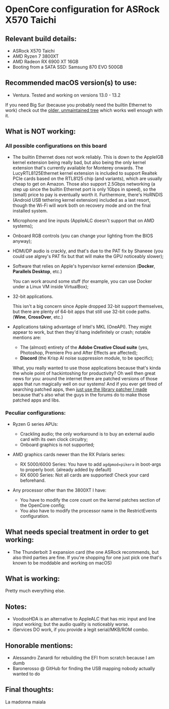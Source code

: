 # OpenCore configuration for ASRock X570 Taichi

## Relevant build details:

- ASRock X570 Taichi
- AMD Ryzen 7 3800XT
- AMD Radeon RX 6900 XT 16GB
- Booting from a SATA SSD: Samsung 870 EVO 500GB

## Recommended macOS version(s) to use:

- Ventura.
  Tested and working on versions 13.0 - 13.2

If you need Big Sur (because you probably need the builtin Ethernet to work) check out the [older, unmaintained tree](https://github.com/NyaomiDEV/opencore-x570-taichi/tree/big_sur) which works well enough with it.

## What is NOT working:

### All possible configurations on this board

- The builtin Ethernet does not work reliably. This is down to the AppleIGB kernel extension being really bad, but also being the only kernel extension that's currently available for Monterey onwards.
  The LucyRTL8125Ethernet kernel extension is included to support Realtek PCIe cards based on the RTL8125 chip (and variants), which are usually cheap to get on Amazon. Those also support 2.5Gbps networking (a step up since the builtin Ethernet port is only 1Gbps in speed), so the (small) price to pay is eventually worth it.
  Furthermore, there's HoRNDIS (Android USB tethering kernel extension) included as a last resort, though the Wi-Fi will work both on recovery mode and on the final installed system.

- Microphone and line inputs (AppleALC doesn't support that on AMD systems);

- Onboard RGB controls (you can change your lighting from the BIOS anyway);

- HDMI/DP audio is crackly, and that's due to the PAT fix by Shaneee (you could use algrey's PAT fix but that will make the GPU noticeably slower);

- Software that relies on Apple's hypervisor kernel extension (**Docker**, **Parallels Desktop**, etc.)
  
  You can work around some stuff (for example, you can use Docker under a Linux VM inside VirtualBox);

- 32-bit applications.
  
  This isn't a big concern since Apple dropped 32-bit support themselves, but there are plenty of 64-bit apps that still use 32-bit code paths.
  (**Wine**, **CrossOver**, etc.)

- Applications taking advantage of Intel's MKL (OneAPI).
  They might appear to work, but then they'd hang indefinitely or crash; notable mentions are:
  
  - The (almost) entirety of the **Adobe Creative Cloud suite** (yes, Photoshop, Premiere Pro and After Effects are affected);
  - **Discord** (the Krisp AI noise suppression module, to be specific);
  
  What, you really wanted to use those applications because that's kinda the whole point of hackintoshing for productivity?
  Oh well then great news for you: around the internet there are patched versions of those apps that run magically well on our systems!
  And if you ever get tired of searching patched apps, then [just use the library patcher I made](https://github.com/NyaomiDEV/AMDFriend)
  because that's also what the guys in the forums do to make those patched apps and libs.

### Peculiar configurations:

- Ryzen G series APUs:
  
  - Crackling audio; the only workaround is to buy an external audio card with its own clock circuitry;
  - Onboard graphics is not supported;

- AMD graphics cards newer than the RX Polaris series:
  
  - RX 5000/6000 Series: You have to add `agdpmod=pikera` in boot-args to properly boot. (already added by default)
  - RX 6000 Series: Not all cards are supported! Check your card beforehand.

- Any processor other than the 3800XT I have:
  
  - You have to modify the core count on the kernel patches section of the OpenCore config;
  - You also have to modify the processor name in the RestrictEvents configuration.

## What needs special treatment in order to get working:

- The Thunderbolt 3 expansion card
  (the one ASRock recommends, but also third parties are fine.
  If you're shopping for one just pick one that's known to be moddable and working on macOS)

## What is working:

Pretty much everything else.

## Notes:

- VoodooHDA is an alternative to AppleALC that has mic input and line input working; but the audio quality is noticeably worse.
- iServices DO work, if you provide a legit serial/MKB/ROM combo.

## Honorable mentions:

- Alessandro Zanardi for rebuilding the EFI from scratch because I am dumb
- Baronerosso @ GitHub for finding the USB mapping nobody actually wanted to do

## Final thoughts:

La madonna maiala
